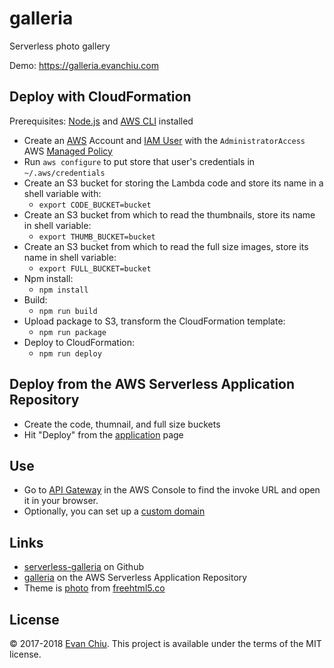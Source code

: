 # galleria

Serverless photo gallery

Demo: https://galleria.evanchiu.com

## Deploy with CloudFormation

Prerequisites: [Node.js](https://nodejs.org/en/) and [AWS CLI](http://docs.aws.amazon.com/cli/latest/userguide/installing.html) installed

* Create an [AWS](https://aws.amazon.com/) Account and [IAM User](https://aws.amazon.com/iam/) with the `AdministratorAccess` AWS [Managed Policy](http://docs.aws.amazon.com/IAM/latest/UserGuide/access_policies_managed-vs-inline.html)
* Run `aws configure` to put store that user's credentials in `~/.aws/credentials`
* Create an S3 bucket for storing the Lambda code and store its name in a shell variable with:
  * `export CODE_BUCKET=bucket`
* Create an S3 bucket from which to read the thumbnails, store its name in shell variable:
  * `export THUMB_BUCKET=bucket`
* Create an S3 bucket from which to read the full size images, store its name in shell variable:
  * `export FULL_BUCKET=bucket`
* Npm install:
  * `npm install`
* Build:
  * `npm run build`
* Upload package to S3, transform the CloudFormation template:
  * `npm run package`
* Deploy to CloudFormation:
  * `npm run deploy`

## Deploy from the AWS Serverless Application Repository
* Create the code, thumnail, and full size buckets
* Hit "Deploy" from the [application](https://serverlessrepo.aws.amazon.com/#/applications/arn:aws:serverlessrepo:us-east-1:233054207705:applications~galleria) page

## Use
* Go to [API Gateway](https://console.aws.amazon.com/apigateway/home) in the AWS Console to find the invoke URL and open it in your browser.
* Optionally, you can set up a [custom domain](https://docs.aws.amazon.com/apigateway/latest/developerguide/how-to-custom-domains.html)

## Links
* [serverless-galleria](https://github.com/evanchiu/serverless-galleria) on Github
* [galleria](https://serverlessrepo.aws.amazon.com/#/applications/arn:aws:serverlessrepo:us-east-1:233054207705:applications~galleria) on the AWS Serverless Application Repository
* Theme is [photo](https://freehtml5.co/photo-free-website-template-using-bootstrap-for-photographer/) from [freehtml5.co](https://freehtml5.co)

## License
&copy; 2017-2018 [Evan Chiu](https://evanchiu.com). This project is available under the terms of the MIT license.
